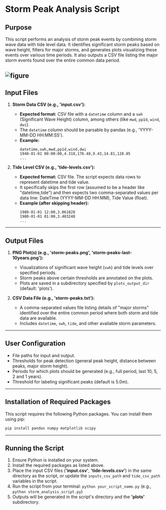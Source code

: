 # Storm Peak Analysis Script

## Purpose

This script performs an analysis of storm peak events by combining storm wave data with tide level data. It identifies significant storm peaks based on wave height, filters for major storms, and generates plots visualizing these events over various time periods. It also outputs a CSV file listing the major storm events found over the entire common data period.

![figure](https://github.com/user-attachments/assets/df574db5-333f-4a08-b74b-e6115f6c995c)
---

## Input Files

1.  **Storm Data CSV (e.g., 'input.csv'):**
    * **Expected format:** CSV file with a `datetime` column and a `swh` (Significant Wave Height) column, among others (like `mwd`, `pp1d`, `wind`, `dwi`).
    * The `datetime` column should be parsable by pandas (e.g., 'YYYY-MM-DD HH:MM:SS').
    * **Example:**
        ```csv
        datetime,swh,mwd,pp1d,wind,dwi
        1940-01-01 00:00:00,4.318,176.48,9.43,14.81,128.85
        ...
        ```

2.  **Tide Level CSV (e.g., 'tide-levels.csv'):**
    * **Expected format:** CSV file. The script expects data rows to represent datetime and tide value.
    * It specifically skips the first row (assumed to be a header like "datetime,tide") and then expects two comma-separated values per data line: DateTime (YYYY-MM-DD HH:MM), Tide Value (float).
    * **Example (after skipping header):**
        ```csv
        1980-01-01 12:00,3.061828
        1980-01-01 01:00,3.483248
        ...
        ```

---

## Output Files

1.  **PNG Plot(s) (e.g., 'storm-peaks.png', 'storm-peaks-last-10years.png'):**
    * Visualizations of significant wave height (`swh`) and tide levels over specified periods.
    * Storm peaks above certain thresholds are annotated on the plots.
    * Plots are saved in a subdirectory specified by `plots_output_dir` (default: 'plots').

2.  **CSV Data File (e.g., 'storm-peaks.txt'):**
    * A comma-separated values file listing details of "major storms" identified over the entire common period where both storm and tide data are available.
    * Includes `datetime`, `swh`, `tide`, and other available storm parameters.

---

## User Configuration

* File paths for input and output.
* Thresholds for peak detection (general peak height, distance between peaks, major storm height).
* Periods for which plots should be generated (e.g., full period, last 10, 5, 2 and 1 years).
* Threshold for labeling significant peaks (default is 5.0m).

---

## Installation of Required Packages

This script requires the following Python packages. You can install them using pip:

```bash
pip install pandas numpy matplotlib scipy
```

---

## Running the Script

1.  Ensure Python is installed on your system.
2.  Install the required packages as listed above.
3.  Place the input CSV files (**'input.csv'**, **'tide-levels.csv'**) in the same directory as the script, or update the `inputs_csv_path` and `tide_csv_path` variables in the script.
4.  Run the script from your terminal: `python your_script_name.py` (e.g., `python storm_analysis_script.py`)
5.  Outputs will be generated in the script's directory and the **'plots'** subdirectory.
